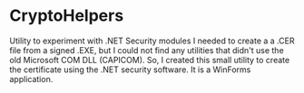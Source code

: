 # CryptoHelpers
Utility to experiment with .NET Security modules
I needed to create a a .CER file from a signed .EXE, but I could not find any utilities that didn't use the old Microsoft COM DLL (CAPICOM).
So, I created this small utility to create the certificate using the .NET security software.
It is a WinForms application.
